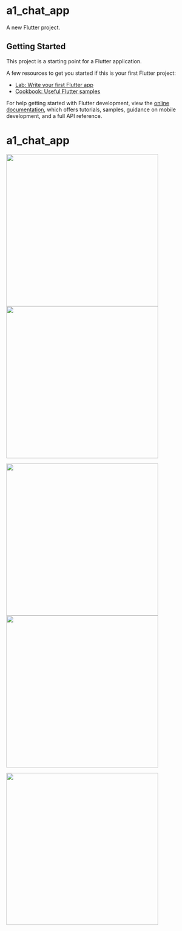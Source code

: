 # a1_chat_app

A new Flutter project.

## Getting Started

This project is a starting point for a Flutter application.

A few resources to get you started if this is your first Flutter project:

- [Lab: Write your first Flutter app](https://docs.flutter.dev/get-started/codelab)
- [Cookbook: Useful Flutter samples](https://docs.flutter.dev/cookbook)

For help getting started with Flutter development, view the
[online documentation](https://docs.flutter.dev/), which offers tutorials,
samples, guidance on mobile development, and a full API reference.
# a1_chat_app

<img src="https://github.com/aymansainshy/a1_chat_app/blob/main/assets/images/sh3.jpeg" width="400"> <img src="https://github.com/aymansainshy/a1_chat_app/blob/main/assets/images/sh4.jpeg" width="400">

<img src="https://github.com/aymansainshy/a1_chat_app/blob/main/assets/images/sh5.jpeg" width="400"> <img src="https://github.com/aymansainshy/a1_chat_app/blob/main/assets/images/sh2.jpeg" width="400">

<img src="https://github.com/aymansainshy/a1_chat_app/blob/main/assets/images/sh1.jpeg" width="400">


